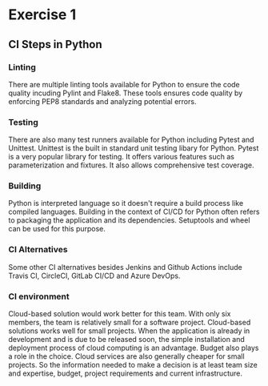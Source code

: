 # Exercise 1

## CI Steps in Python

### Linting

There are multiple linting tools available for Python to ensure the code quality incuding Pylint and Flake8. These tools ensures code quality by enforcing PEP8 standards and analyzing potential errors.

### Testing

There are also many test runners available for Python including Pytest and Unittest. Unittest is the built in standard unit testing libary for Python. Pytest is a very popular library for testing. It offers various features such as parameterization and fixtures. It also allows comprehensive test coverage.

### Building

Python is interpreted language so it doesn't require a build process like compiled languages. Building in the context of CI/CD for Python often refers to packaging the application and its dependencies. Setuptools and wheel can be used for this purpose.

### CI Alternatives

Some other CI alternatives besides Jenkins and Github Actions include Travis CI, CircleCI, GitLab CI/CD and Azure DevOps.

### CI environment

Cloud-based solution would work better for this team. With only six members, the team is relatively small for a software project. Cloud-based solutions works well for small projects. When the application is already in development and is due to be released soon, the simple installation and deployment process of cloud computing is an advantage. Budget also plays a role in the choice. Cloud services are also generally cheaper for small projects. So the information needed to make a decision is at least team size and expertise, budget, project requirements and current infrastructure.
